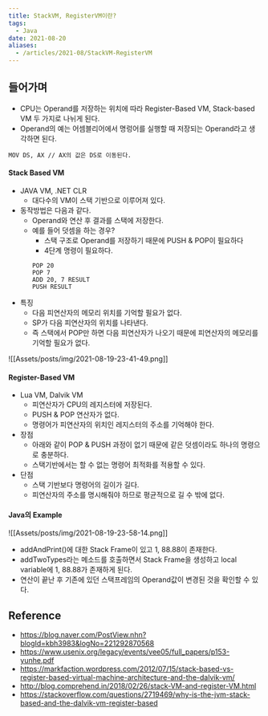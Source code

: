 ```yaml
---
title: StackVM, RegisterVM이란?
tags:
  - Java
date: 2021-08-20
aliases: 
  - /articles/2021-08/StackVM-RegisterVM
---
```

## 들어가며
- CPU는 Operand를 저장하는 위치에 따라 Register-Based VM, Stack-based VM 두
가지로 나뉘게 된다.
- Operand의 예는 어셈블리어에서 명렁어를 실행할 때 저장되는 Operand라고 생각하면 된다.
```
MOV DS, AX // AX의 값은 DS로 이동된다.
```

#### Stack Based VM
- JAVA VM, .NET CLR
    - 대다수의 VM이 스택 기반으로 이루어져 있다.
- 동작방법은 다음과 같다.
    - Operand와 연산 후 결과를 스택에 저장한다.
    - 예를 들어 덧셈을 하는 경우?
        - 스택 구조로 Operand를 저장하기 때문에 PUSH & POP이 필요하다
        - 4단계 명령이 필요하다.
        ```
        POP 20
        POP 7
        ADD 20, 7 RESULT
        PUSH RESULT
        ```
- 특징
    - 다음 피연산자의 메모리 위치를 기억할 필요가 없다.
    - SP가 다음 피연산자의 위치를 나타낸다.
    - 즉 스택에서 POP만 하면 다음 피연산자가 나오기 때문에 피연산자의 메모리를 기억할 필요가 없다.

![[Assets/posts/img/2021-08-19-23-41-49.png]]

#### Register-Based VM
- Lua VM, Dalvik VM
    - 피연산자가 CPU의 레지스터에 저장된다.
    - PUSH & POP 연산자가 없다.
    - 명령어가 피연산자의 위치인 레지스터의 주소를 기억해야 한다.
- 장점
    - 아래와 같이 POP & PUSH 과정이 없기 때문에 같은 덧셈이라도 하나의 명령으로 충분하다.
    - 스택기반에서는 할 수 없는 명령어 최적화를 적용할 수 있다.
- 단점
    - 스택 기반보다 명령어의 길이가 길다.
    - 피연산자의 주소를 명시해줘야 하므로 평균적으로 길 수 밖에 없다.


#### Java의 Example
![[Assets/posts/img/2021-08-19-23-58-14.png]]
- addAndPrint()에 대한 Stack Frame이 있고 1, 88.88이 존재한다.
- addTwoTypes라는 메소드를 호출하면서 Stack Frame을 생성하고 local variable에 1, 88.88가 존재하게 된다.
- 연산이 끝난 후 기존에 있던 스택프레임의 Operand값이 변경된 것을 확인할 수 있다.

## Reference
- <https://blog.naver.com/PostView.nhn?blogId=kbh3983&logNo=221292870568>
- <https://www.usenix.org/legacy/events/vee05/full_papers/p153-yunhe.pdf>
- <https://markfaction.wordpress.com/2012/07/15/stack-based-vs-register-based-virtual-machine-architecture-and-the-dalvik-vm/>
- <http://blog.comprehend.in/2018/02/26/stack-VM-and-register-VM.html>
- <https://stackoverflow.com/questions/2719469/why-is-the-jvm-stack-based-and-the-dalvik-vm-register-based>
